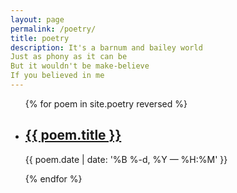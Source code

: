 ```yaml
---
layout: page
permalink: /poetry/
title: poetry
description: It's a barnum and bailey world
Just as phony as it can be
But it wouldn't be make-believe
If you believed in me
---
```


<ul class="post-list">
{% for poem in site.poetry reversed %}
    <li>
        <h2><a class="poem-title" href="{{ poem.url | prepend: site.baseurl }}">{{ poem.title }}</a></h2>
        <p class="post-meta">{{ poem.date | date: '%B %-d, %Y — %H:%M' }}</p>
      </li>
{% endfor %}
</ul>